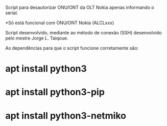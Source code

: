 Script para desautorizar ONU/ONT da OLT Nokia apenas informando o serial.

*Só está funcional com ONU/ONT Nokia (ALCLxxx)

Script desenvolvido, mediante ao método de conexão (SSH) desenvolvido pelo mestre Jorge L. Taiqoue.

As dependências para que o script funcione corretamente são:
# apt install python3
# apt install python3-pip
# apt install python3-netmiko
